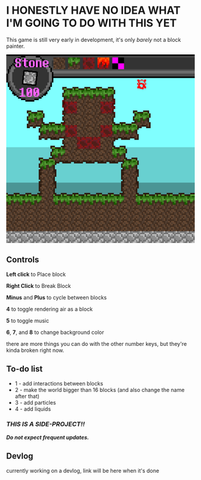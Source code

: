 # I HONESTLY HAVE NO IDEA WHAT I'M GOING TO DO WITH THIS YET

This game is still very early in development, it's only *barely* not a block painter.

![game screenshot](Readmeassets/gamescreenshot_v1.2.png "game screenshot")

## Controls

**Left click** to Place block

**Right Click** to Break Block

**Minus** and **Plus** to cycle between blocks

**4** to toggle rendering air as a block

**5** to toggle music

**6**, **7**, and **8** to change background color

there are more things you can do with the other number keys, but they're kinda broken right now.

## To-do list

* 1 - add interactions between blocks
* 2 - make the world bigger than 16 blocks (and also change the name after that)
* 3 - add particles
* 4 - add liquids


### ***THIS IS A SIDE-PROJECT!!***

***Do not expect frequent updates.***

## **Devlog**

currently working on a devlog, link will be here when it's done
